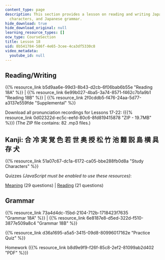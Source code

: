 ```yaml
---
content_type: page
description: This section provides a lesson on reading and writing Japanese, Kanji
  characters, and Japanese grammar.
hide_download: true
hide_download_original: null
learning_resource_types: []
ocw_type: CourseSection
title: Lesson 18
uid: 8b541784-586f-4e65-3cee-4ca3df5330c8
video_metadata:
  youtube_id: null
---
```


Reading/Writing
---------------

{{% resource_link b5d9aa6e-99d3-8b43-d2cb-6f06bab6b55e "Reading 18A" %}} | {{% resource_link 6e99b027-4ba5-3a74-8571-f462c7b1a9b1 "Reading 18B" %}} | {{% resource_link 2f0cddb5-f476-24aa-5d77-a3137e559fde "Supplemental" %}}

Download all pronunciation recordings for Lessons 17-22: ({{% resource_link 0d02322d-ec5c-eefd-80c6-8fd819415878 "ZIP - 19.7MB" %}}) (The ZIP file contains: 82 .mp3 files.)

Kanji: 合 冷 実 覚 色 若 世 奥 授 松 竹 池 難 説 島 横 具 存 犬
--------------------------------------------

{{% resource_link 51a07c67-dc1a-6172-ca05-bbe288fb0d8a "Study Characters" %}}

Quizzes _(JavaScript must be enabled to use these resources)_:

[Meaning](/ans7870/21f/21f.504/s09/lesson18/kanji18-mean/kq18meanq1.html) (29 questions) | [Reading](/ans7870/21f/21f.504/s09/lesson18/kanji18-read/kq18readq1.html) (21 questions)

Grammar
-------

{{% resource_link 73a4d4dc-15bd-2104-712b-1718423f7635 "Grammar 18A" %}} | {{% resource_link 6e8187e8-d5ed-322d-f510-3877e509a8c4 "Grammar 18B" %}}

{{% resource_link d36a1695-a5a5-3415-09d8-80996017162e "Practice Quiz" %}}

Homework ({{% resource_link b8d9e9f9-f26f-85c8-2ef2-81099ab2d402 "PDF" %}})